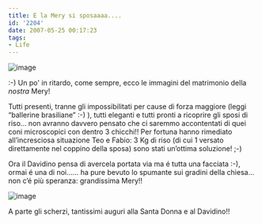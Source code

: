 ```yaml
---
title: E la Mery si sposaaaa....
id: '2204'
date: 2007-05-25 00:17:23
tags:
- Life
---
```


![image](/images/2021/08/19052007002.jpg)

:-) Un po' in ritardo, come sempre, ecco le immagini del matrimonio della _nostra_ Mery!

Tutti presenti, tranne gli impossibilitati per cause di forza maggiore (leggi “ballerine brasiliane” :-) ), tutti eleganti e tutti pronti a ricoprire gli sposi di riso… non avranno davvero pensato che ci saremmo accontentati di quei coni microscopici con dentro 3 chicchi!! Per fortuna hanno rimediato all’incresciosa situazione Teo e Fabio: 3 Kg di riso (di cui 1 versato direttamente nel coppino della sposa) sono stati un’ottima soluzione! ;-)

Ora il Davidino pensa di avercela portata via ma é tutta una facciata :-), ormai é una di noi…… ha pure bevuto lo spumante sui gradini della chiesa… non c’é più speranza: grandissima Mery!!

![image](/images/2021/08/19052007007.jpg)

A parte gli scherzi, tantissimi auguri alla Santa Donna e al Davidino!!